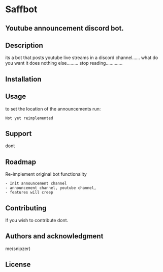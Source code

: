 # Saffbot

## Youtube announcement discord bot.

## Description
its a bot that posts youtube live streams in a discord channel...... what do you want it does nothing else......... stop reading.............


## Installation

## Usage
to set the location of the announcements run:
```
Not yet reimplemented
```

## Support
dont

## Roadmap
Re-implement original bot functionality
```
- Init announcement channel
- announcement channel, youtube channel,
- features will creep 
```

## Contributing
If you wish to contribute dont.

## Authors and acknowledgment
me(snipzer)

## License
